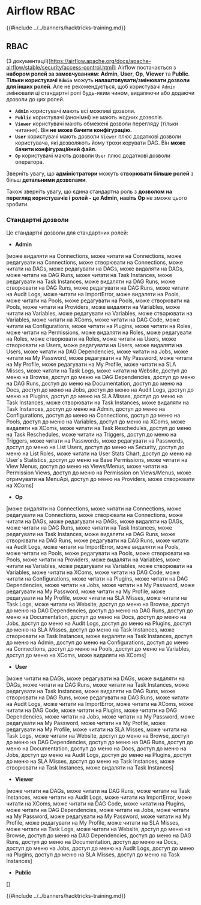 # Airflow RBAC

{{#include ../../banners/hacktricks-training.md}}

## RBAC

(З документації)\[https://airflow.apache.org/docs/apache-airflow/stable/security/access-control.html]: Airflow постачається з **набором ролей за замовчуванням**: **Admin**, **User**, **Op**, **Viewer** та **Public**. **Тільки користувачі `Admin`** можуть **налаштовувати/змінювати дозволи для інших ролей**. Але не рекомендується, щоб користувачі `Admin` змінювали ці стандартні ролі будь-яким чином, видаляючи або додаючи дозволи до цих ролей.

- **`Admin`** користувачі мають всі можливі дозволи.
- **`Public`** користувачі (анонімні) не мають жодних дозволів.
- **`Viewer`** користувачі мають обмежені дозволи перегляду (тільки читання). Він **не може бачити конфігурацію.**
- **`User`** користувачі мають дозволи `Viewer` плюс додаткові дозволи користувача, які дозволяють йому трохи керувати DAG. Він **може бачити конфігураційний файл.**
- **`Op`** користувачі мають дозволи `User` плюс додаткові дозволи оператора.

Зверніть увагу, що **адміністратори** можуть **створювати більше ролей** з більш **детальними дозволами**.

Також зверніть увагу, що єдина стандартна роль з **дозволом на перегляд користувачів і ролей - це Admin, навіть Op** не зможе цього зробити.

### Стандартні дозволи

Це стандартні дозволи для стандартних ролей:

- **Admin**

\[може видаляти на Connections, може читати на Connections, може редагувати на Connections, може створювати на Connections, може читати на DAGs, може редагувати на DAGs, може видаляти на DAGs, може читати на DAG Runs, може читати на Task Instances, може редагувати на Task Instances, може видаляти на DAG Runs, може створювати на DAG Runs, може редагувати на DAG Runs, може читати на Audit Logs, може читати на ImportError, може видаляти на Pools, може читати на Pools, може редагувати на Pools, може створювати на Pools, може читати на Providers, може видаляти на Variables, може читати на Variables, може редагувати на Variables, може створювати на Variables, може читати на XComs, може читати на DAG Code, може читати на Configurations, може читати на Plugins, може читати на Roles, може читати на Permissions, може видаляти на Roles, може редагувати на Roles, може створювати на Roles, може читати на Users, може створювати на Users, може редагувати на Users, може видаляти на Users, може читати на DAG Dependencies, може читати на Jobs, може читати на My Password, може редагувати на My Password, може читати на My Profile, може редагувати на My Profile, може читати на SLA Misses, може читати на Task Logs, може читати на Website, доступ до меню на Browse, доступ до меню на DAG Dependencies, доступ до меню на DAG Runs, доступ до меню на Documentation, доступ до меню на Docs, доступ до меню на Jobs, доступ до меню на Audit Logs, доступ до меню на Plugins, доступ до меню на SLA Misses, доступ до меню на Task Instances, може створювати на Task Instances, може видаляти на Task Instances, доступ до меню на Admin, доступ до меню на Configurations, доступ до меню на Connections, доступ до меню на Pools, доступ до меню на Variables, доступ до меню на XComs, може видаляти на XComs, може читати на Task Reschedules, доступ до меню на Task Reschedules, може читати на Triggers, доступ до меню на Triggers, може читати на Passwords, може редагувати на Passwords, доступ до меню на List Users, доступ до меню на Security, доступ до меню на List Roles, може читати на User Stats Chart, доступ до меню на User's Statistics, доступ до меню на Base Permissions, може читати на View Menus, доступ до меню на Views/Menus, може читати на Permission Views, доступ до меню на Permission on Views/Menus, може отримувати на MenuApi, доступ до меню на Providers, може створювати на XComs]

- **Op**

\[може видаляти на Connections, може читати на Connections, може редагувати на Connections, може створювати на Connections, може читати на DAGs, може редагувати на DAGs, може видаляти на DAGs, може читати на DAG Runs, може читати на Task Instances, може редагувати на Task Instances, може видаляти на DAG Runs, може створювати на DAG Runs, може редагувати на DAG Runs, може читати на Audit Logs, може читати на ImportError, може видаляти на Pools, може читати на Pools, може редагувати на Pools, може створювати на Pools, може читати на Providers, може видаляти на Variables, може читати на Variables, може редагувати на Variables, може створювати на Variables, може читати на XComs, може читати на DAG Code, може читати на Configurations, може читати на Plugins, може читати на DAG Dependencies, може читати на Jobs, може читати на My Password, може редагувати на My Password, може читати на My Profile, може редагувати на My Profile, може читати на SLA Misses, може читати на Task Logs, може читати на Website, доступ до меню на Browse, доступ до меню на DAG Dependencies, доступ до меню на DAG Runs, доступ до меню на Documentation, доступ до меню на Docs, доступ до меню на Jobs, доступ до меню на Audit Logs, доступ до меню на Plugins, доступ до меню на SLA Misses, доступ до меню на Task Instances, може створювати на Task Instances, може видаляти на Task Instances, доступ до меню на Admin, доступ до меню на Configurations, доступ до меню на Connections, доступ до меню на Pools, доступ до меню на Variables, доступ до меню на XComs, може видаляти на XComs]

- **User**

\[може читати на DAGs, може редагувати на DAGs, може видаляти на DAGs, може читати на DAG Runs, може читати на Task Instances, може редагувати на Task Instances, може видаляти на DAG Runs, може створювати на DAG Runs, може редагувати на DAG Runs, може читати на Audit Logs, може читати на ImportError, може читати на XComs, може читати на DAG Code, може читати на Plugins, може читати на DAG Dependencies, може читати на Jobs, може читати на My Password, може редагувати на My Password, може читати на My Profile, може редагувати на My Profile, може читати на SLA Misses, може читати на Task Logs, може читати на Website, доступ до меню на Browse, доступ до меню на DAG Dependencies, доступ до меню на DAG Runs, доступ до меню на Documentation, доступ до меню на Docs, доступ до меню на Jobs, доступ до меню на Audit Logs, доступ до меню на Plugins, доступ до меню на SLA Misses, доступ до меню на Task Instances, може створювати на Task Instances, може видаляти на Task Instances]

- **Viewer**

\[може читати на DAGs, може читати на DAG Runs, може читати на Task Instances, може читати на Audit Logs, може читати на ImportError, може читати на XComs, може читати на DAG Code, може читати на Plugins, може читати на DAG Dependencies, може читати на Jobs, може читати на My Password, може редагувати на My Password, може читати на My Profile, може редагувати на My Profile, може читати на SLA Misses, може читати на Task Logs, може читати на Website, доступ до меню на Browse, доступ до меню на DAG Dependencies, доступ до меню на DAG Runs, доступ до меню на Documentation, доступ до меню на Docs, доступ до меню на Jobs, доступ до меню на Audit Logs, доступ до меню на Plugins, доступ до меню на SLA Misses, доступ до меню на Task Instances]

- **Public**

\[]

{{#include ../../banners/hacktricks-training.md}}
